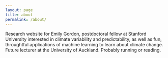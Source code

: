 ```yaml
---
layout: page
title: about
permalink: /about/
---
```


Research website for Emily Gordon, postdoctoral fellow at Stanford University interested in climate variability and predictability, as well as fun, throughtful applications of machine learning to learn about climate change. Future lecturer at the University of Auckland. Probably running or reading.
